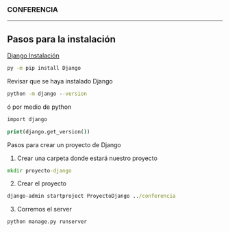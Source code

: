 ### **CONFERENCIA**

____

## **Pasos para la instalación**

[Django Instalación](https://docs.djangoproject.com/en/5.2/topics/install/#installing-official-release)

```cmd
py -m pip install Django
```

Revisar que se haya instalado Django

```cmd
python -m django --version
```

ó por medio de python

```cmd
import django

print(django.get_version())
```

Pasos para crear un proyecto de Django

1. Crear una carpeta donde estará nuestro proyecto
```cmd
mkdir proyecto-django
```

2. Crear el proyecto
```cmd
django-admin startproject ProyectoDjango ../conferencia
```

3. Corremos el server
```cmd
python manage.py runserver
```
